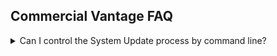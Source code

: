 ## Commercial Vantage FAQ <!-- {docsify-ignore} -->

<details>
<summary>Can I control the System Update process by command line?</summary>
No.  Because Commercial Vantage is a UWP app, the process to get driver and firmware updates cannot be initiated by command line.

To control the update process, use the Commercial Vantage policies that define the timing and filtering as needed.  

See [Commercial Vantage Policies](/cv/cv_policies.md) under the System Update category for more details.
</details>